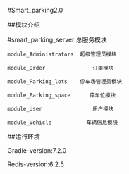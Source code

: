 #Smart_parking2.0


##模块介绍

#smart_parking_server	总服务模块
	
	module_Administrators  超级管理员模块

	module_Order	           订单模块

	module_Parking_lots    停车场管理员模块

	module_Parking_space      停车位模块

	module_User                用户模块

	module_Vehicle           车辆信息模块

##运行环境

Gradle-version:7.2.0

Redis-version:6.2.5

